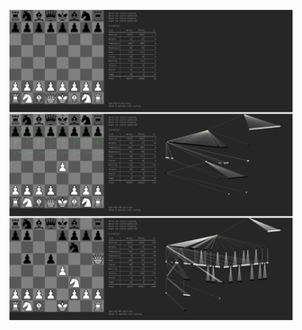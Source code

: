![screenshot-of-running](./images/screenshot-start.png)
![screenshot-of-move](./images/move-ex1.png)
![screenshot-of-move](./images/move-ex2.png)
